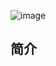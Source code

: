 ![image](https://github.com/10cks/fofaEX/assets/47177550/4baead1c-b329-48d4-ab31-a5975057abcd)


## 简介


